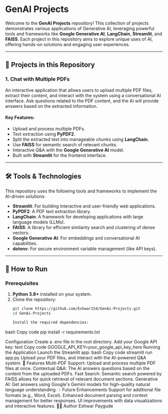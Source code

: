 # GenAI Projects

Welcome to the **GenAI Projects** repository! This collection of projects demonstrates various applications of Generative AI, leveraging powerful tools and frameworks like **Google Generative AI**, **LangChain**, **Streamlit**, and **FAISS**. Each project in this repository aims to explore unique uses of AI, offering hands-on solutions and engaging user experiences.

---

## 📂 Projects in this Repository

### 1. **Chat with Multiple PDFs**
An interactive application that allows users to upload multiple PDF files, extract their content, and interact with the system using a conversational AI interface. Ask questions related to the PDF content, and the AI will provide answers based on the extracted information.

#### Key Features:
- Upload and process multiple PDFs.
- Text extraction using **PyPDF2**.
- Split the extracted text into manageable chunks using **LangChain**.
- Use **FAISS** for semantic search of relevant chunks.
- Interactive Q&A with the **Google Generative AI** model.
- Built with **Streamlit** for the frontend interface.

---

## 🛠 Tools & Technologies

This repository uses the following tools and frameworks to implement the AI-driven solutions:

- **Streamlit**: For building interactive and user-friendly web applications.
- **PyPDF2**: A PDF text extraction library.
- **LangChain**: A framework for developing applications with large language models (LLMs).
- **FAISS**: A library for efficient similarity search and clustering of dense vectors.
- **Google Generative AI**: For embeddings and conversational AI capabilities.
- **dotenv**: For secure environment variable management (like API keys).

---

## 🚀 How to Run

### Prerequisites
1. **Python 3.8+** installed on your system.
2. Clone the repository:
   ```bash
   git clone https://github.com/Eshwar154/GenAi-Projects.git
   cd GenAi-Projects

   Install the required dependencies:
bash
Copy code
pip install -r requirements.txt

Configuration
Create a .env file in the root directory.
Add your Google API key:
text
Copy code
GOOGLE_API_KEY=your_google_api_key_here
Running the Application
Launch the Streamlit app:
bash
Copy code
streamlit run app.py
Upload your PDF files, and interact with the AI-powered Q&A system.
🌟 Features
Multi-PDF Support: Upload and process multiple PDF files at once.
Contextual Q&A: The AI answers questions based on the content from the uploaded PDFs.
Fast Search: Semantic search powered by FAISS allows for quick retrieval of relevant document sections.
Generative AI: Get answers using Google's Gemini models for high-quality natural language understanding.
💡 Future Enhancements
Support for additional file formats (e.g., Word, Excel).
Enhanced document parsing and context management for better responses.
UI improvements with data visualizations and interactive features.
🧑‍💻 Author
Eshwar Paygude
